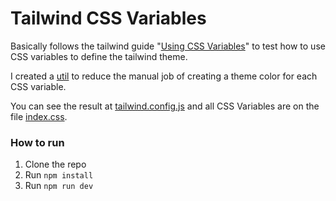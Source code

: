 # Tailwind CSS Variables

Basically follows the tailwind guide "[Using CSS Variables](https://tailwindcss.com/docs/customizing-colors#using-css-variables)" to test how to use CSS variables to define the tailwind theme. 

I created a [util](https://github.com/qsalatiel/tailwind-css-variables/blob/main/utils.js) to reduce the manual job of creating a theme color for each CSS variable.

You can see the result at [tailwind.config.js](https://github.com/qsalatiel/tailwind-css-variables/blob/main/tailwind.config.js) and all CSS Variables are on the file [index.css](https://github.com/qsalatiel/tailwind-css-variables/blob/main/src/index.css).

### How to run
1. Clone the repo
2. Run `npm install`
3. Run `npm run dev`
